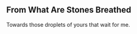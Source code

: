 From What Are Stones Breathed
-----------------------------
Towards those droplets of yours that wait for me.  
